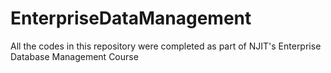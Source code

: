 # EnterpriseDataManagement
All the codes in this repository were completed as part of NJIT's Enterprise Database Management Course
